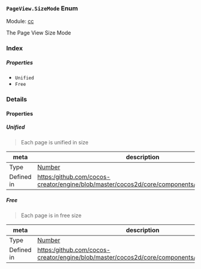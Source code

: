 ### `PageView.SizeMode` Enum



Module: [cc](../modules/cc.md)




The Page View Size Mode

### Index

##### Properties

  - `Unified`
  - `Free`

### Details

#### Properties


##### Unified

> Each page is unified in size

| meta | description |
|------|-------------|
| Type | <a href="https://developer.mozilla.org/en/JavaScript/Reference/Global_Objects/Number" class="crosslink external" target="_blank">Number</a> |
| Defined in | [https:/github.com/cocos-creator/engine/blob/master/cocos2d/core/components/CCPageView.js:35](https:/github.com/cocos-creator/engine/blob/master/cocos2d/core/components/CCPageView.js#L35) |



##### Free

> Each page is in free size

| meta | description |
|------|-------------|
| Type | <a href="https://developer.mozilla.org/en/JavaScript/Reference/Global_Objects/Number" class="crosslink external" target="_blank">Number</a> |
| Defined in | [https:/github.com/cocos-creator/engine/blob/master/cocos2d/core/components/CCPageView.js:41](https:/github.com/cocos-creator/engine/blob/master/cocos2d/core/components/CCPageView.js#L41) |


